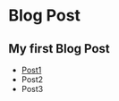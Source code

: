 # Blog Post
## My first Blog Post
* <a href="Janny100.github.io/SimpleLayout.html">Post1</a>
* Post2
* Post3
